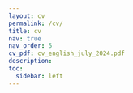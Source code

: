 ```yaml
---
layout: cv
permalink: /cv/
title: cv
nav: true
nav_order: 5
cv_pdf: cv_english_july_2024.pdf
description: 
toc:
  sidebar: left
---
```

